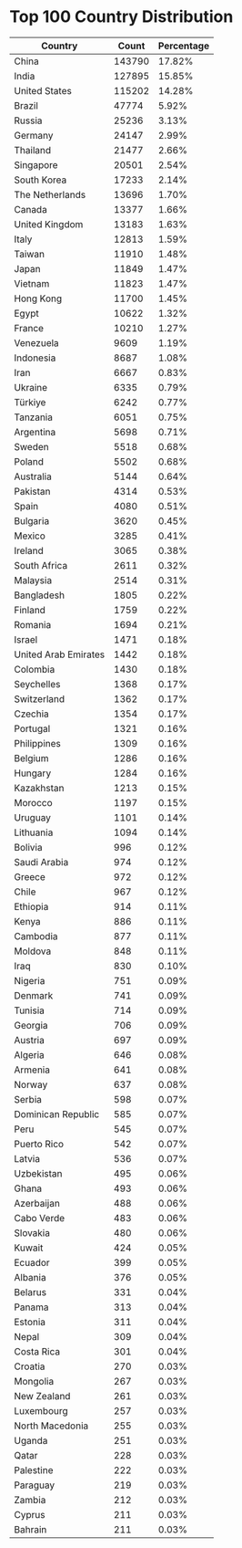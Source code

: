 # Top 100 Country Distribution
| Country | Count | Percentage |
|----|----|----|
| China | 143790 | 17.82% |
| India | 127895 | 15.85% |
| United States | 115202 | 14.28% |
| Brazil | 47774 | 5.92% |
| Russia | 25236 | 3.13% |
| Germany | 24147 | 2.99% |
| Thailand | 21477 | 2.66% |
| Singapore | 20501 | 2.54% |
| South Korea | 17233 | 2.14% |
| The Netherlands | 13696 | 1.70% |
| Canada | 13377 | 1.66% |
| United Kingdom | 13183 | 1.63% |
| Italy | 12813 | 1.59% |
| Taiwan | 11910 | 1.48% |
| Japan | 11849 | 1.47% |
| Vietnam | 11823 | 1.47% |
| Hong Kong | 11700 | 1.45% |
| Egypt | 10622 | 1.32% |
| France | 10210 | 1.27% |
| Venezuela | 9609 | 1.19% |
| Indonesia | 8687 | 1.08% |
| Iran | 6667 | 0.83% |
| Ukraine | 6335 | 0.79% |
| Türkiye | 6242 | 0.77% |
| Tanzania | 6051 | 0.75% |
| Argentina | 5698 | 0.71% |
| Sweden | 5518 | 0.68% |
| Poland | 5502 | 0.68% |
| Australia | 5144 | 0.64% |
| Pakistan | 4314 | 0.53% |
| Spain | 4080 | 0.51% |
| Bulgaria | 3620 | 0.45% |
| Mexico | 3285 | 0.41% |
| Ireland | 3065 | 0.38% |
| South Africa | 2611 | 0.32% |
| Malaysia | 2514 | 0.31% |
| Bangladesh | 1805 | 0.22% |
| Finland | 1759 | 0.22% |
| Romania | 1694 | 0.21% |
| Israel | 1471 | 0.18% |
| United Arab Emirates | 1442 | 0.18% |
| Colombia | 1430 | 0.18% |
| Seychelles | 1368 | 0.17% |
| Switzerland | 1362 | 0.17% |
| Czechia | 1354 | 0.17% |
| Portugal | 1321 | 0.16% |
| Philippines | 1309 | 0.16% |
| Belgium | 1286 | 0.16% |
| Hungary | 1284 | 0.16% |
| Kazakhstan | 1213 | 0.15% |
| Morocco | 1197 | 0.15% |
| Uruguay | 1101 | 0.14% |
| Lithuania | 1094 | 0.14% |
| Bolivia | 996 | 0.12% |
| Saudi Arabia | 974 | 0.12% |
| Greece | 972 | 0.12% |
| Chile | 967 | 0.12% |
| Ethiopia | 914 | 0.11% |
| Kenya | 886 | 0.11% |
| Cambodia | 877 | 0.11% |
| Moldova | 848 | 0.11% |
| Iraq | 830 | 0.10% |
| Nigeria | 751 | 0.09% |
| Denmark | 741 | 0.09% |
| Tunisia | 714 | 0.09% |
| Georgia | 706 | 0.09% |
| Austria | 697 | 0.09% |
| Algeria | 646 | 0.08% |
| Armenia | 641 | 0.08% |
| Norway | 637 | 0.08% |
| Serbia | 598 | 0.07% |
| Dominican Republic | 585 | 0.07% |
| Peru | 545 | 0.07% |
| Puerto Rico | 542 | 0.07% |
| Latvia | 536 | 0.07% |
| Uzbekistan | 495 | 0.06% |
| Ghana | 493 | 0.06% |
| Azerbaijan | 488 | 0.06% |
| Cabo Verde | 483 | 0.06% |
| Slovakia | 480 | 0.06% |
| Kuwait | 424 | 0.05% |
| Ecuador | 399 | 0.05% |
| Albania | 376 | 0.05% |
| Belarus | 331 | 0.04% |
| Panama | 313 | 0.04% |
| Estonia | 311 | 0.04% |
| Nepal | 309 | 0.04% |
| Costa Rica | 301 | 0.04% |
| Croatia | 270 | 0.03% |
| Mongolia | 267 | 0.03% |
| New Zealand | 261 | 0.03% |
| Luxembourg | 257 | 0.03% |
| North Macedonia | 255 | 0.03% |
| Uganda | 251 | 0.03% |
| Qatar | 228 | 0.03% |
| Palestine | 222 | 0.03% |
| Paraguay | 219 | 0.03% |
| Zambia | 212 | 0.03% |
| Cyprus | 211 | 0.03% |
| Bahrain | 211 | 0.03% |
